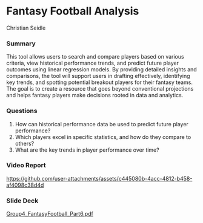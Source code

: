 # Fantasy Football Analysis 
Christian Seidle

### Summary
This tool allows users to search and compare players based on various criteria, view historical performance trends, and predict future player outcomes using linear regression models. By providing detailed insights and comparisons, the tool will support users in drafting effectively, identifying key trends, and spotting potential breakout players for their fantasy teams. The goal is to create a resource that goes beyond conventional projections and helps fantasy players make decisions rooted in data and analytics.

### Questions
1. How can historical performance data be used to predict future player performance?
2. Which players excel in specific statistics, and how do they compare to others?
3. What are the key trends in player performance over time?

### Video Report
https://github.com/user-attachments/assets/c445080b-4acc-4812-b458-af4098c38d4d

### Slide Deck
[Group4_FantasyFootball_Part6.pdf](https://github.com/user-attachments/files/18068684/Group4_FantasyFootball_Part6.pdf)

